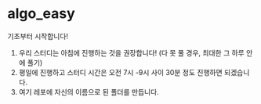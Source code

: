 # algo_easy

기초부터 시작합니다!

1. 우리 스터디는 아침에 진행하는 것을 권장합니다! (다 못 풀 경우, 최대한 그 하루 안에 풀기)
2. 평일에 진행하고 스터디 시간은 오전 7시 -9시 사이 30분 정도 진행하면 되겠습니다.
3. 여기 레포에 자신의 이름으로 된 폴더를 만듭니다.


